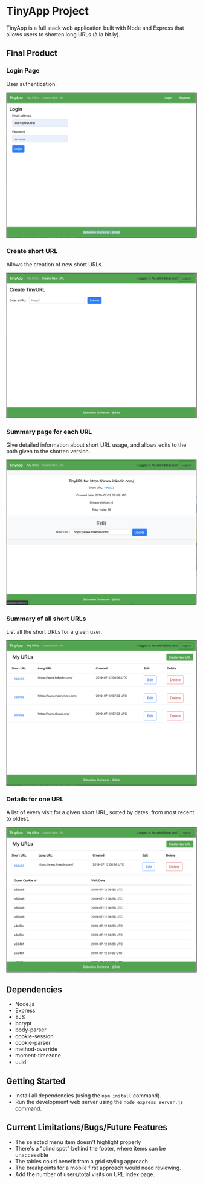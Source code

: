 # TinyApp Project

TinyApp is a full stack web application built with Node and Express that allows users to shorten long URLs (à la bit.ly).

## Final Product

### Login Page

User authentication.

!["screen capture of login menu"](https://github.com/SebDufresne/tinyapp/blob/master/docs/login.png)

### Create short URL

Allows the creation of new short URLs.

!["screen capture of Create New URL"](https://github.com/SebDufresne/tinyapp/blob/master/docs/urls-new.png)

### Summary page for each URL

Give detailed information about short URL usage, and allows edits to the path given to the shorten version.

!["screen capture of usage summary for a URL and Edit Page"](https://github.com/SebDufresne/tinyapp/blob/master/docs/urls-show-usage.png)

### Summary of all short URLs

List all the short URLs for a given user.

!["screen capture of Summary of all short URLs"](https://github.com/SebDufresne/tinyapp/blob/master/docs/urls-index-summary.png)

### Details for one URL

A list of every visit for a given short URL, sorted by dates, from most recent to oldest.

!["screen capture of details for one URL"](https://github.com/SebDufresne/tinyapp/blob/master/docs/urls-index-usage-details.png)

## Dependencies

- Node.js
- Express
- EJS
- bcrypt
- body-parser
- cookie-session
- cookie-parser
- method-override
- moment-timezone
- uuid

## Getting Started

- Install all dependencies (using the `npm install` command).
- Run the development web server using the `node express_server.js` command.


## Current Limitations/Bugs/Future Features

- The selected menu item doesn't highlight properly
- There's a "blind spot" behind the footer, where items can be unaccessible
- The tables could benefit from a grid styling approach
- The breakpoints for a mobile first approach would need reviewing.
- Add the number of users/total visits on URL index page.
